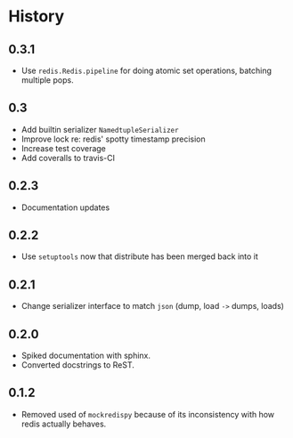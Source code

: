 # History

## 0.3.1

- Use `redis.Redis.pipeline` for doing atomic set operations, batching multiple
  pops.

## 0.3

- Add builtin serializer `NamedtupleSerializer`
- Improve lock re: redis' spotty timestamp precision
- Increase test coverage
- Add coveralls to travis-CI

## 0.2.3

- Documentation updates

## 0.2.2

- Use `setuptools` now that distribute has been merged back into it

## 0.2.1

- Change serializer interface to match `json` (dump, load `->` dumps, loads)

## 0.2.0

- Spiked documentation with sphinx.
- Converted docstrings to ReST.

## 0.1.2

- Removed used of `mockredispy` because of its inconsistency with how redis
  actually behaves.

